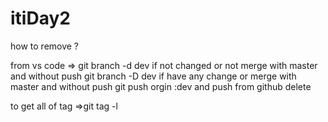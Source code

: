 # itiDay2




how to remove ?

from vs code => git branch -d dev if not changed or not merge with master and without push
                git branch -D dev if have any change or merge with master and without push
                git push orgin :dev and push
                from github delete 



to get all of tag =>git tag -l
